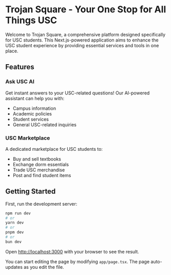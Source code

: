 # Trojan Square - Your One Stop for All Things USC

Welcome to Trojan Square, a comprehensive platform designed specifically for USC students. This Next.js-powered application aims to enhance the USC student experience by providing essential services and tools in one place.

## Features

### Ask USC AI
Get instant answers to your USC-related questions! Our AI-powered assistant can help you with:
- Campus information
- Academic policies
- Student services
- General USC-related inquiries

### USC Marketplace
A dedicated marketplace for USC students to:
- Buy and sell textbooks
- Exchange dorm essentials
- Trade USC merchandise
- Post and find student items

## Getting Started

First, run the development server:

```bash
npm run dev
# or
yarn dev
# or
pnpm dev
# or
bun dev
```

Open [http://localhost:3000](http://localhost:3000) with your browser to see the
result.

You can start editing the page by modifying `app/page.tsx`. The page
auto-updates as you edit the file.


